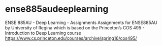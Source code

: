 # ense885audeeplearning
ENSE 885AU - Deep Learning - Assignments
Assignments for ENSE885AU by University of Regina which is based on the Princeton’s COS 495 - Introduction to Deep Learning course
<br>https://www.cs.princeton.edu/courses/archive/spring16/cos495/
